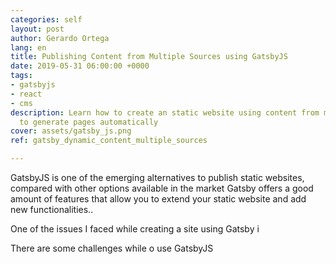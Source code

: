 ```yaml
---
categories: self
layout: post
author: Gerardo Ortega
lang: en
title: Publishing Content from Multiple Sources using GatsbyJS
date: 2019-05-31 06:00:00 +0000
tags:
- gatsbyjs
- react
- cms
description: Learn how to create an static website using content from multiple sources
  to generate pages automatically
cover: assets/gatsby_js.png
ref: gatsby_dynamic_content_multiple_sources

---
```

GatsbyJS is one of the emerging alternatives to publish static websites, compared with other options available in the market Gatsby offers a good amount of features that allow you to extend your static website and add new functionalities..

One of the issues I faced while creating a site using Gatsby i

There are some challenges while o use GatsbyJS











